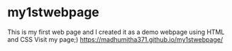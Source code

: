 # my1stwebpage
This is my first web page and I created it as a demo webpage using HTML and CSS
Visit my page;)
https://madhumitha371.github.io/my1stwebpage/ 
